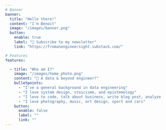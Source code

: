 ```yaml
---
# Banner
banner:
  title: "Hello there!"
  content: "I'm Benoit"
  image: "/images/banner.png"
  button:
    enable: true
    label: "👀 Subscribe to my newsletter"
    link: "https://fromanengineersight.substack.com/"

# Features
features:

  - title: "Who am I?"
    image: "/images/home_photo.png"
    content: "🤔 A data & beyond engineer?"
    bulletpoints:
      - "I've a general background in data engineering"
      - "I love system design, stoicisme, and epistemology"
      - "I love to code, talk about business, write blog post, analyze data, etc."
      - "I love photography, music, art design, sport and cars"
    button:
      enable: false
      label: ""
      link: ""
---
```

